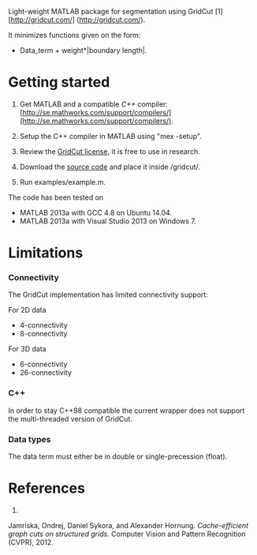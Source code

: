 Light-weight MATLAB package for segmentation using GridCut [1]
[http://gridcut.com/]
(http://gridcut.com/).

It minimizes functions given on the form:

* Data_term + weight*|boundary length|.


Getting started
===


1. Get MATLAB and a compatible _C++_ compiler: [http://se.mathworks.com/support/compilers/](http://se.mathworks.com/support/compilers/).

2. Setup the C++ compiler in MATLAB using "mex -setup".

3. Review the [GridCut license](http://gridcut.com/licensing.php), it is free to use in research.

4. Download the [source code](http://www.gridcut.com/) and place it inside /gridcut/.

5. Run examples/example.m.



The code has been tested on
* MATLAB 2013a with GCC 4.8 on Ubuntu 14.04.
* MATLAB 2013a with Visual Studio 2013 on Windows 7.

Limitations
===

### Connectivity ###

The GridCut implementation has limited connectivity support:


For 2D data
* 4-connectivity
* 8-connectivity

For 3D data
* 6-connectivity
* 26-connectivity


### C++ ###

In order to stay C++98 compatible the current wrapper does not support the multi-threaded version of GridCut.

### Data types ###

The data term must either be in double or single-precession (float).


References
===
1. 
Jamriska, Ondrej, Daniel Sykora, and Alexander Hornung.
_Cache-efficient graph cuts on structured grids._
Computer Vision and Pattern Recognition (CVPR), 2012.




